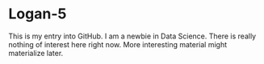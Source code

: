 # Logan-5
This is my entry into GitHub. I am a newbie in Data Science.
There is really nothing of interest here right now.
More interesting material might materialize later.
